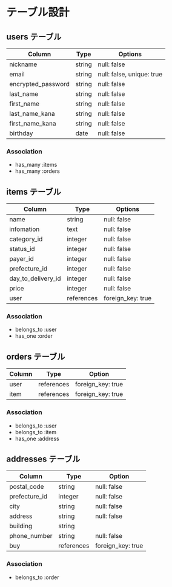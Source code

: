 # テーブル設計

## users テーブル

| Column             | Type   | Options     |
| ------------------ | ------ | ----------- |
| nickname           | string | null: false |
| email              | string | null: false, unique: true|
| encrypted_password | string | null: false |
| last_name          | string | null: false |
| first_name         | string | null: false |
| last_name_kana     | string | null: false |
| first_name_kana    | string | null: false |
| birthday           | date   | null: false |

### Association

- has_many :items
- has_many :orders


## items テーブル

| Column             | Type       | Options     |
| ------------------ | ---------- | ----------- |
| name               | string     | null: false |
| infomation         | text       | null: false |
| category_id        | integer    | null: false |
| status_id          | integer    | null: false |
| payer_id           | integer    | null: false |
| prefecture_id      | integer    | null: false |
| day_to_delivery_id | integer    | null: false |
| price              | integer    | null: false |
| user               | references | foreign_key: true |

### Association

- belongs_to :user
- has_one :order


## orders テーブル

| Column  | Type       | Option            |
| ------- | ---------- | ----------------- |
| user    | references | foreign_key: true |
| item    | references | foreign_key: true |

### Association

- belongs_to :user
- belongs_to :item
- has_one :address


## addresses テーブル

| Column          | Type       | Option      |
| --------------- | ---------- | ----------- |
| postal_code     | string     | null: false |
| prefecture_id   | integer    | null: false |
| city            | string     | null: false |
| address         | string     | null: false |
| building        | string     |             |
| phone_number    | string     | null: false | 
| buy             | references | foreign_key: true |

### Association

- belongs_to :order